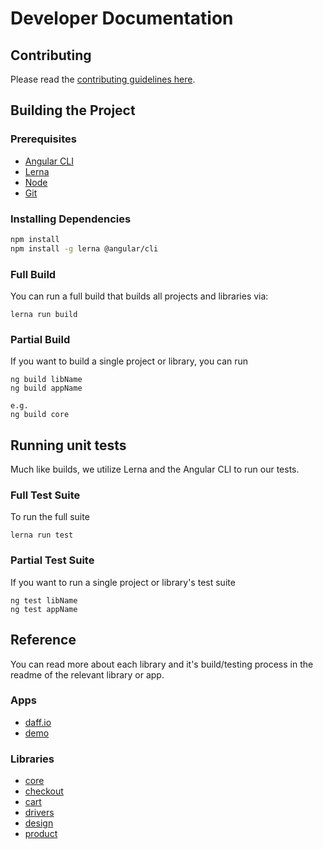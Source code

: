 # Developer Documentation

## Contributing
Please read the [contributing guidelines here](https://github.com/graycoreio/daffodil/blob/develop/CONTRIBUTING.md).

## Building the Project
### Prerequisites
* [Angular CLI](https://cli.angular.io/)
* [Lerna](https://github.com/lerna/lerna)
* [Node](https://nodejs.org)
* [Git](https://git-scm.com/)

### Installing Dependencies
```bash
npm install
npm install -g lerna @angular/cli
```

### Full Build
You can run a full build that builds all projects and libraries via:

```
lerna run build
```

### Partial Build
If you want to build a single project or library, you can run
```
ng build libName
ng build appName

e.g.
ng build core
```

## Running unit tests
Much like builds, we utilize Lerna and the Angular CLI to run our tests.

### Full Test Suite
To run the full suite

```
lerna run test
```

### Partial Test Suite
If you want to run a single project or library's test suite
```
ng test libName
ng test appName
```

## Reference
You can read more about each library and it's build/testing process in the readme of the relevant library or app.

### Apps
* [daff.io](../apps/daffio/README.md)
* [demo](../apps/daffio/README.md)

### Libraries
* [core](../libs/core/README.md)
* [checkout](../libs/checkout/README.md)
* [cart](../libs/cart/README.md)
* [drivers](../libs/drivers/README.md)
* [design](../libs/design/README.md)
* [product](../libs/product/README.md)